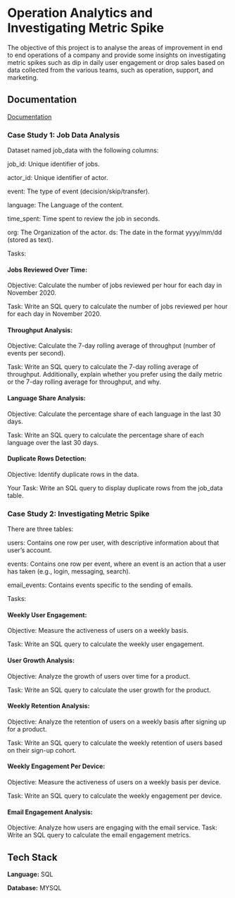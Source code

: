 
# Operation Analytics and Investigating Metric Spike

The objective of this project is to analyse the areas of improvement in end to end operations
of a company and provide some insights on investigating metric spikes such as dip in daily user
engagement or drop sales based on data collected from the various teams, such as operation,
support, and marketing.


## Documentation

[Documentation](https://linktodocumentation)

### Case Study 1: Job Data Analysis

Dataset named job_data with the following columns:

job_id: Unique identifier of jobs.

actor_id: Unique identifier of actor.

event: The type of event (decision/skip/transfer).

language: The Language of the content.

time_spent: Time spent to review the job in seconds.

org: The Organization of the actor.
ds: The date in the format yyyy/mm/dd (stored as text).

Tasks:

#### Jobs Reviewed Over Time:

Objective: Calculate the number of jobs reviewed per hour for each day in November 2020.

Task: Write an SQL query to calculate the number of jobs reviewed per hour for each day in November 2020.

#### Throughput Analysis:

Objective: Calculate the 7-day rolling average of throughput (number of events per second).

Task: Write an SQL query to calculate the 7-day rolling average of throughput. Additionally, explain whether you prefer using the daily metric or the 7-day rolling average for throughput, and why.

#### Language Share Analysis:

Objective: Calculate the percentage share of each language in the last 30 days.

Task: Write an SQL query to calculate the percentage share of each language over the last 30 days.

#### Duplicate Rows Detection:

Objective: Identify duplicate rows in the data.

Your Task: Write an SQL query to display duplicate rows from the job_data table.

### Case Study 2: Investigating Metric Spike

There are three tables:

users: Contains one row per user, with descriptive information about that user’s account.

events: Contains one row per event, where an event is an action that a user has taken (e.g., login, messaging, search).

email_events: Contains events specific to the sending of emails.

Tasks:

#### Weekly User Engagement:

Objective: Measure the activeness of users on a weekly basis.

Task: Write an SQL query to calculate the weekly user engagement.

#### User Growth Analysis:

Objective: Analyze the growth of users over time for a product.

Task: Write an SQL query to calculate the user growth for the product.

#### Weekly Retention Analysis:

Objective: Analyze the retention of users on a weekly basis after signing up for a product.

Task: Write an SQL query to calculate the weekly retention of users based on their sign-up cohort.

#### Weekly Engagement Per Device:

Objective: Measure the activeness of users on a weekly basis per device.

Task: Write an SQL query to calculate the weekly engagement per device.

#### Email Engagement Analysis:

Objective: Analyze how users are engaging with the email service.
Task: Write an SQL query to calculate the email engagement metrics.


## Tech Stack

**Language:**  SQL

**Database:** MYSQL

